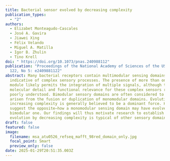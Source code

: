 ```yaml
---
title: Bacterial sensor evolved by decreasing complexity
publication_types:
  - "2"
authors:
  - Elizabet Monteagudo-Cascales
  - José A. Gavira
  - Jiawei Xing
  - Félix Velando
  - Miguel A. Matilla
  - Igor B. Zhulin
  - Tino Krell
doi: " https://doi.org/10.1073/pnas.240988112"
publication: "Proceedings of the National Academy of Sciences of the USA, vol.
  122, No 5: e2409881122"
abstract: Many bacterial receptors contain multimodular sensing domains
  indicative of complex sensory processes. The presence of more than one sensing
  module likely permits the integration of multiple signals, although the
  molecular detail and functional relevance for these complex sensors remain
  poorly understood. Bimodular sensory domains are often considered to have
  arisen from the fusion or duplication of monomodular domains. Evolution by
  increasing complexity is generally believed to be a dominant force. Here, we
  suggest the opposite—how a monomodular sensing domain may have evolved from a
  bimodular one. Our findings will thus motivate research to establish whether
  evolution by decreasing complexity is typical of other sensory domains.
draft: false
featured: false
image:
  filename: msa_atu0526_refseq_mafft_98red_domain_only.jpg
  focal_point: Smart
  preview_only: false
date: 2025-01-29T20:51:35.003Z
---
```

